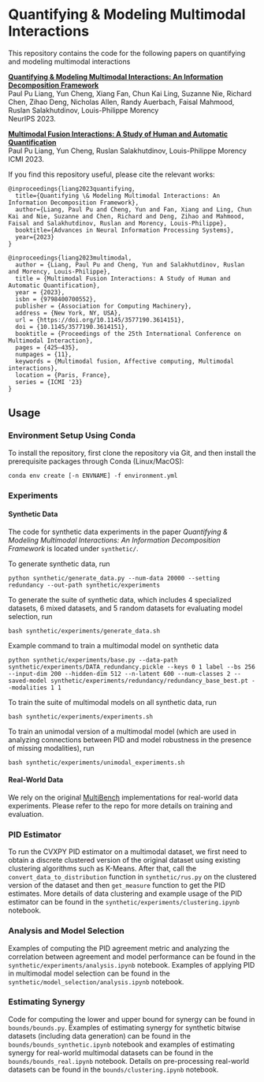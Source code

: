 # Quantifying &amp; Modeling Multimodal Interactions

This repository contains the code for the following papers on quantifying and modeling multimodal interactions

[**Quantifying & Modeling Multimodal Interactions: An Information Decomposition Framework**](https://arxiv.org/abs/2302.12247)<br>
Paul Pu Liang, Yun Cheng, Xiang Fan, Chun Kai Ling, Suzanne Nie, Richard Chen, Zihao Deng, Nicholas Allen, Randy Auerbach, Faisal Mahmood, Ruslan Salakhutdinov, Louis-Philippe Morency<br>
NeurIPS 2023.

[**Multimodal Fusion Interactions: A Study of Human and Automatic Quantification**](https://arxiv.org/abs/2306.04125)<br> 
Paul Pu Liang, Yun Cheng, Ruslan Salakhutdinov, Louis-Philippe Morency<br>
ICMI 2023.

If you find this repository useful, please cite the relevant works:
```
@inproceedings{liang2023quantifying,
  title={Quantifying \& Modeling Multimodal Interactions: An Information Decomposition Framework},
  author={Liang, Paul Pu and Cheng, Yun and Fan, Xiang and Ling, Chun Kai and Nie, Suzanne and Chen, Richard and Deng, Zihao and Mahmood, Faisal and Salakhutdinov, Ruslan and Morency, Louis-Philippe},
  booktitle={Advances in Neural Information Processing Systems},
  year={2023}
}
```
```
@inproceedings{liang2023multimodal,
  author = {Liang, Paul Pu and Cheng, Yun and Salakhutdinov, Ruslan and Morency, Louis-Philippe},
  title = {Multimodal Fusion Interactions: A Study of Human and Automatic Quantification},
  year = {2023},
  isbn = {9798400700552},
  publisher = {Association for Computing Machinery},
  address = {New York, NY, USA},
  url = {https://doi.org/10.1145/3577190.3614151},
  doi = {10.1145/3577190.3614151},
  booktitle = {Proceedings of the 25th International Conference on Multimodal Interaction},
  pages = {425–435},
  numpages = {11},
  keywords = {Multimodal fusion, Affective computing, Multimodal interactions},
  location = {Paris, France},
  series = {ICMI '23}
}
```

## Usage
### Environment Setup Using Conda
To install the repository, first clone the repository via Git, and then install the prerequisite packages through Conda (Linux/MacOS):
```
conda env create [-n ENVNAME] -f environment.yml
```
### Experiments
#### Synthetic Data
The code for synthetic data experiments in the paper *Quantifying & Modeling Multimodal Interactions: An Information Decomposition Framework* is located under `synthetic/`.

To generate synthetic data, run
```
python synthetic/generate_data.py --num-data 20000 --setting redundancy --out-path synthetic/experiments
```

To generate the suite of synthetic data, which includes 4 specialized datasets, 6 mixed datasets, and 5 random datasets for evaluating model selection, run
```
bash synthetic/experiments/generate_data.sh
```

Example command to train a multimodal model on synthetic data
```
python synthetic/experiments/base.py --data-path synthetic/experiments/DATA_redundancy.pickle --keys 0 1 label --bs 256 --input-dim 200 --hidden-dim 512 --n-latent 600 --num-classes 2 --saved-model synthetic/experiments/redundancy/redundancy_base_best.pt --modalities 1 1
```

To train the suite of multimodal models on all synthetic data, run
```
bash synthetic/experiments/experiments.sh
```

To train an unimodal version of a multimodal model (which are used in analyzing connections between PID and model robustness in the presence of missing modalities), run
```
bash synthetic/experiments/unimodal_experiments.sh
```

#### Real-World Data
We rely on the original [MultiBench](https://github.com/pliang279/MultiBench) implementations for real-world data experiments. Please refer to the repo for more details on training and evaluation.

### PID Estimator
To run the CVXPY PID estimator on a multimodal dataset, we first need to obtain a discrete clustered version of the original dataset using existing clustering algorithms such as K-Means. After that, call the `convert_data_to_distribution` function in `synthetic/rus.py` on the clustered version of the dataset and then `get_measure` function to get the PID estimates. More details of data clustering and example usage of the PID estimator can be found in the `synthetic/experiments/clustering.ipynb` notebook.

### Analysis and Model Selection
Examples of computing the PID agreement metric and analyzing the correlation between agreement and model performance can be found in the `synthetic/experiments/analysis.ipynb` notebook. Examples of applying PID in multimodal model selection can be found in the `synthetic/model_selection/analysis.ipynb` notebook.

### Estimating Synergy
Code for computing the lower and upper bound for synergy can be found in `bounds/bounds.py`. Examples of estimating synergy for synthetic bitwise datasets (including data generation) can be found in the `bounds/bounds_synthetic.ipynb` notebook and examples of estimating synergy for real-world multimodal datasets can be found in the `bounds/bounds_real.ipynb` notebook. Details on pre-processing real-world datasets can be found in the `bounds/clustering.ipynb` notebook.
